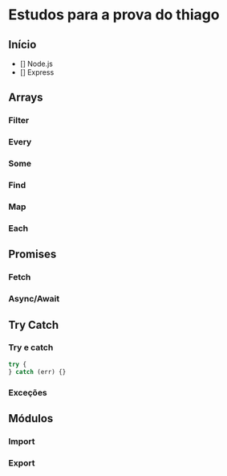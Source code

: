 # Estudos para a prova do thiago

## Início
  - [] Node.js
  - [] Express

## Arrays

### Filter

### Every

### Some

### Find

### Map

### Each

## Promises

### Fetch

### Async/Await

## Try Catch

### Try e catch

```js
try {
} catch (err) {}
```

### Exceções

## Módulos

### Import

### Export
